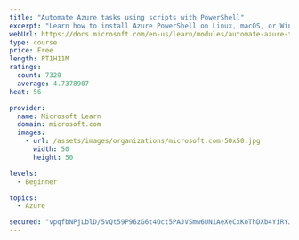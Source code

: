 ```yaml
---
title: "Automate Azure tasks using scripts with PowerShell"
excerpt: "Learn how to install Azure PowerShell on Linux, macOS, or Windows and then connect to Azure and manage your resources."
webUrl: https://docs.microsoft.com/en-us/learn/modules/automate-azure-tasks-with-powershell/
type: course
price: Free
length: PT1H11M
ratings:
  count: 7329
  average: 4.7378907
heat: 56

provider:
  name: Microsoft Learn
  domain: microsoft.com
  images:
    - url: /assets/images/organizations/microsoft.com-50x50.jpg
      width: 50
      height: 50

levels:
  - Beginner

topics:
  - Azure

secured: "vpqfbNPjLblD/5vQt59P96zG6t4Oct5PAJVSmw6UNiAeXeCxKoThDXb4YiRYJMdFYX8ysSZY+hnziyuxjNdW+dNuMtGGWBMokFyCH2i1YMFBGcKbb23e7g8zbH/bTQIsDb7A7TnyvGClRbqLfLif0DSg6DaLIJvuFO6Kr7XPOeSbPGK87u7x1xZwEchobTwpholTsfsmOvlMZo4jAacIicpJ9eRXpJmKtDt/pISB3i9YLc4wXsqBbN7d39Sz3zebLE/GU7ugWl5q8+RyiVqbzS2yqh+HOtCNNIqON7sULlXqkt79e9cvOGtfegoQFOCRaV+Nc8lddh090bJDjNyR+kyTXpoLIShz+ji46xBOxzuwKVHmPY2XmXwKmicdvT5fWXbGbzlI5IDnCJm4hB8qtKgt+DkW9ZSdvbhlVbVVwfU=;9pNgwFSxS6pT4d3kmnDoZA=="
---
```


